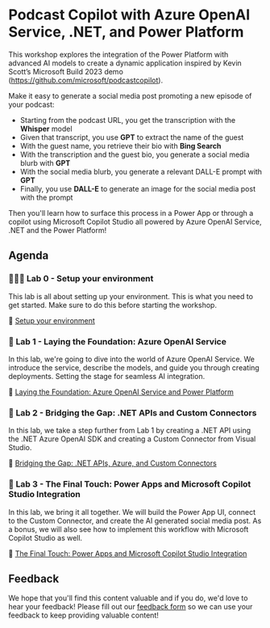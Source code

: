 # Podcast Copilot with Azure OpenAI Service, .NET, and Power Platform

This workshop explores the integration of the Power Platform with advanced AI models to create a dynamic application inspired by Kevin Scott’s Microsoft Build 2023 demo (https://github.com/microsoft/podcastcopilot).

Make it easy to generate a social media post promoting a new episode of your podcast:

* Starting from the podcast URL, you get the transcription with the **Whisper** model
* Given that transcript, you use **GPT** to extract the name of the guest
* With the guest name, you retrieve their bio with **Bing Search**
* With the transcription and the guest bio, you generate a social media blurb with **GPT**
* With the social media blurb, you generate a relevant DALL-E prompt with **GPT**
* Finally, you use **DALL-E** to generate an image for the social media post with the prompt

Then you'll learn how to surface this process in a Power App or through a copilot using Microsoft Copilot Studio all powered by Azure OpenAI Service, .NET and the Power Platform!

## Agenda

### 👩🏾‍💻 Lab 0 - Setup your environment

This lab is all about setting up your environment. This is what you need to get started. Make sure to do this before starting the workshop.

🚀 [Setup your environment](./Lab0/README.md)

### 🤖 Lab 1  - Laying the Foundation: Azure OpenAI Service

In this lab, we're going to dive into the world of Azure OpenAI Service. We introduce the service, describe the models, and guide you through creating deployments. Setting the stage for seamless AI integration.

🚀 [Laying the Foundation: Azure OpenAI Service and Power Platform](./Lab1/README.md)

### 🔧 Lab 2 - Bridging the Gap: .NET APIs and Custom Connectors

In this lab, we take a step further from Lab 1 by creating a .NET API using the .NET Azure OpenAI SDK and creating a Custom Connector from Visual Studio.

🚀 [Bridging the Gap: .NET APIs, Azure, and Custom Connectors](./Lab2/README.md)

### 📱 Lab 3 - The Final Touch: Power Apps and Microsoft Copilot Studio Integration

In this lab, we bring it all together. We will build the Power App UI, connect to the Custom Connector, and create the AI generated social media post. As a bonus, we will also see how to implement this workflow with Microsoft Copilot Studio as well.

🚀 [The Final Touch: Power Apps and Microsoft Copilot Studio Integration](./Lab3/README.md)

## Feedback

We hope that you'll find this content valuable and if you do, we'd love to hear your feedback! Please fill out our [feedback form](https://aka.ms/pp/advocates/feedback) so we can use your feedback to keep providing valuable content!